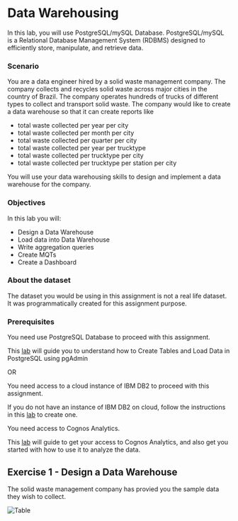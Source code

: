 # Data Warehousing

In this lab, you will use PostgreSQL/mySQL Database. PostgreSQL/mySQL is a Relational Database Management System (RDBMS) designed to efficiently store, manipulate, and retrieve data.

### Scenario

You are a data engineer hired by a solid waste management company. The company collects and recycles solid waste across major cities in the country of Brazil. The company operates hundreds of trucks of different types to collect and transport solid waste. The company would like to create a data warehouse so that it can create reports like

- total waste collected per year per city
- total waste collected per month per city
- total waste collected per quarter per city
- total waste collected per year per trucktype
- total waste collected per trucktype per city
- total waste collected per trucktype per station per city

You will use your data warehousing skills to design and implement a data warehouse for the company.

### Objectives

In this lab you will:

- Design a Data Warehouse
- Load data into Data Warehouse
- Write aggregation queries
- Create MQTs
- Create a Dashboard

### About the dataset

The dataset you would be using in this assignment is not a real life dataset. It was programmatically created for this assignment purpose.

### Prerequisites

You need use PostgreSQL Database to proceed with this assignment.

This [lab](https://cf-courses-data.s3.us.cloud-object-storage.appdomain.cloud/IBM-DB0260EN-SkillsNetwork/labs/AnalyzingDataWithCognos/HandsOn_DB2CognosAnalytics.md.html?utm_medium=Exinfluencer&utm_source=Exinfluencer&utm_content=000026UJ&utm_term=10006555&utm_id=NA-SkillsNetwork-Channel-SkillsNetworkCoursesIBMDB0260ENSkillsNetwork27338483-2021-01-01) will guide you to understand how to Create Tables and Load Data in PostgreSQL using pgAdmin

OR

You need access to a cloud instance of IBM DB2 to proceed with this assignment.

If you do not have an instance of IBM DB2 on cloud, follow the instructions in this [lab](https://cf-courses-data.s3.us.cloud-object-storage.appdomain.cloud/IBMDeveloperSkillsNetwork-DB0201EN-SkillsNetwork/labs/Labs_Coursera_V5/labs/Lab%20-%20Sign%20up%20for%20IBM%20Cloud%20-%20Create%20Db2%20service%20instance%20-%20Get%20started%20with%20the%20Db2%20console/instructional-labs.md.html?utm_medium=Exinfluencer&utm_source=Exinfluencer&utm_content=000026UJ&utm_term=10006555&utm_id=NA-SkillsNetwork-Channel-SkillsNetworkCoursesIBMDB0260ENSkillsNetwork27338483-2022-01-01) to create one.

You need access to Cognos Analytics.

This [lab](https://cf-courses-data.s3.us.cloud-object-storage.appdomain.cloud/IBM-DB0260EN-SkillsNetwork/labs/AnalyzingDataWithCognos/HandsOn_DB2CognosAnalytics.md.html?utm_medium=Exinfluencer&utm_source=Exinfluencer&utm_content=000026UJ&utm_term=10006555&utm_id=NA-SkillsNetwork-Channel-SkillsNetworkCoursesIBMDB0260ENSkillsNetwork27338483-2021-01-01) will guide to get your access to Cognos Analytics, and also get you started with how to use it to analyze the data.

## Exercise 1 - Design a Data Warehouse

The solid waste management company has provied you the sample data they wish to collect.

![Table](https://cf-courses-data.s3.us.cloud-object-storage.appdomain.cloud/IBM-DB0260EN-SkillsNetwork/labs/Final%20Assignment/images/solid-waste-trips-new.png)
